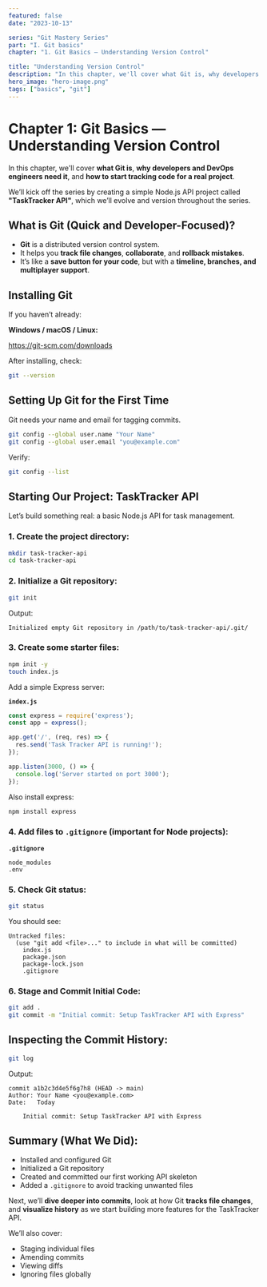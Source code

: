 ```yaml
---
featured: false
date: "2023-10-13"

series: "Git Mastery Series"
part: "I. Git basics"
chapter: "1. Git Basics — Understanding Version Control"

title: "Understanding Version Control"
description: "In this chapter, we'll cover what Git is, why developers and DevOps engineers need it, and how to start tracking code for a real project."
hero_image: "hero-image.png"
tags: ["basics", "git"]
---
```


# Chapter 1: Git Basics — Understanding Version Control

In this chapter, we'll cover **what Git is**, **why developers and DevOps engineers need it**, and **how to start tracking code for a real project**.

We’ll kick off the series by creating a simple Node.js API project called **"TaskTracker API"**, which we’ll evolve and version throughout the series.

## What is Git (Quick and Developer-Focused)?

* **Git** is a distributed version control system.
* It helps you **track file changes**, **collaborate**, and **rollback mistakes**.
* It’s like a **save button for your code**, but with a **timeline, branches, and multiplayer support**.

## Installing Git

If you haven’t already:

**Windows / macOS / Linux:**

[<a href="https://git-scm.com/downloads" target="_blank">https://git-scm.com/downloads</a>](https://git-scm.com/downloads)

After installing, check:

```bash
git --version
```

## Setting Up Git for the First Time

Git needs your name and email for tagging commits.

```bash
git config --global user.name "Your Name"
git config --global user.email "you@example.com"
```

Verify:

```bash
git config --list
```

## Starting Our Project: TaskTracker API

Let’s build something real: a basic Node.js API for task management.

### 1. Create the project directory:

```bash
mkdir task-tracker-api
cd task-tracker-api
```

### 2. Initialize a Git repository:

```bash
git init
```

Output:

```
Initialized empty Git repository in /path/to/task-tracker-api/.git/
```

### 3. Create some starter files:

```bash
npm init -y
touch index.js
```

Add a simple Express server:

**`index.js`**

```javascript
const express = require('express');
const app = express();

app.get('/', (req, res) => {
  res.send('Task Tracker API is running!');
});

app.listen(3000, () => {
  console.log('Server started on port 3000');
});
```

Also install express:

```bash
npm install express
```

### 4. Add files to `.gitignore` (important for Node projects):

**`.gitignore`**

```
node_modules
.env
```

### 5. Check Git status:

```bash
git status
```

You should see:

```
Untracked files:
  (use "git add <file>..." to include in what will be committed)
	index.js
	package.json
	package-lock.json
	.gitignore
```

### 6. Stage and Commit Initial Code:

```bash
git add .
git commit -m "Initial commit: Setup TaskTracker API with Express"
```

## Inspecting the Commit History:

```bash
git log
```

Output:

```
commit a1b2c3d4e5f6g7h8 (HEAD -> main)
Author: Your Name <you@example.com>
Date:   Today

    Initial commit: Setup TaskTracker API with Express
```

## Summary (What We Did):

- Installed and configured Git
- Initialized a Git repository
- Created and committed our first working API skeleton
- Added a `.gitignore` to avoid tracking unwanted files

Next, we’ll **dive deeper into commits**, look at how Git **tracks file changes**, and **visualize history** as we start building more features for the TaskTracker API.

We’ll also cover:

* Staging individual files
* Amending commits
* Viewing diffs
* Ignoring files globally